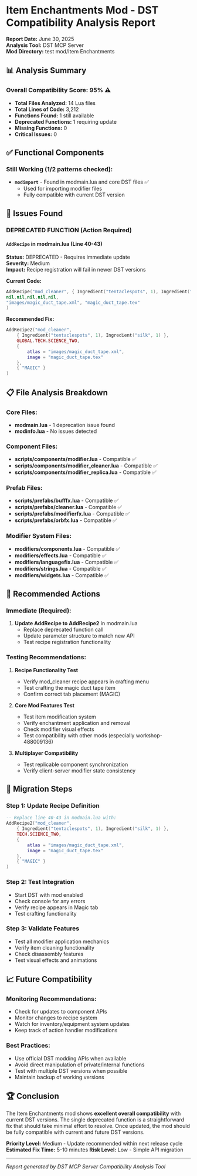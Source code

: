 # Item Enchantments Mod - DST Compatibility Analysis Report

**Report Date:** June 30, 2025  
**Analysis Tool:** DST MCP Server  
**Mod Directory:** test mod/Item Enchantments  

## 📊 Analysis Summary

### Overall Compatibility Score: **95%** ⚠️

- **Total Files Analyzed:** 14 Lua files
- **Total Lines of Code:** 3,212
- **Functions Found:** 1 still available
- **Deprecated Functions:** 1 requiring update
- **Missing Functions:** 0
- **Critical Issues:** 0

## ✅ **Functional Components**

### Still Working (1/2 patterns checked):
- **`modimport`** - Found in modmain.lua and core DST files ✅
  - Used for importing modifier files
  - Fully compatible with current DST version

## 🚨 **Issues Found**

### DEPRECATED FUNCTION (Action Required)

#### `AddRecipe` in modmain.lua (Line 40-43)
**Status:** DEPRECATED - Requires immediate update  
**Severity:** Medium  
**Impact:** Recipe registration will fail in newer DST versions

**Current Code:**
```lua
AddRecipe("mod_cleaner", { Ingredient("tentaclespots", 1), Ingredient("silk", 1) }, GLOBAL.RECIPETABS.MAGIC, GLOBAL.TECH.SCIENCE_TWO,
nil,nil,nil,nil,nil,
"images/magic_duct_tape.xml", "magic_duct_tape.tex"
)
```

**Recommended Fix:**
```lua
AddRecipe2("mod_cleaner", 
    { Ingredient("tentaclespots", 1), Ingredient("silk", 1) }, 
    GLOBAL.TECH.SCIENCE_TWO,
    {
        atlas = "images/magic_duct_tape.xml",
        image = "magic_duct_tape.tex"
    },
    { "MAGIC" }
)
```

## 📋 **File Analysis Breakdown**

### Core Files:
- **modmain.lua** - 1 deprecation issue found
- **modinfo.lua** - No issues detected

### Component Files:
- **scripts/components/modifier.lua** - Compatible ✅
- **scripts/components/modifier_cleaner.lua** - Compatible ✅
- **scripts/components/modifier_replica.lua** - Compatible ✅

### Prefab Files:
- **scripts/prefabs/bufffx.lua** - Compatible ✅
- **scripts/prefabs/cleaner.lua** - Compatible ✅
- **scripts/prefabs/modifierfx.lua** - Compatible ✅
- **scripts/prefabs/orbfx.lua** - Compatible ✅

### Modifier System Files:
- **modifiers/components.lua** - Compatible ✅
- **modifiers/effects.lua** - Compatible ✅
- **modifiers/languagefix.lua** - Compatible ✅
- **modifiers/strings.lua** - Compatible ✅
- **modifiers/widgets.lua** - Compatible ✅

## 🔧 **Recommended Actions**

### Immediate (Required):
1. **Update AddRecipe to AddRecipe2** in modmain.lua
   - Replace deprecated function call
   - Update parameter structure to match new API
   - Test recipe registration functionality

### Testing Recommendations:
1. **Recipe Functionality Test**
   - Verify mod_cleaner recipe appears in crafting menu
   - Test crafting the magic duct tape item
   - Confirm correct tab placement (MAGIC)

2. **Core Mod Features Test**
   - Test item modification system
   - Verify enchantment application and removal
   - Check modifier visual effects
   - Test compatibility with other mods (especially workshop-488009136)

3. **Multiplayer Compatibility**
   - Test replicable component synchronization
   - Verify client-server modifier state consistency

## 🎯 **Migration Steps**

### Step 1: Update Recipe Definition
```lua
-- Replace line 40-43 in modmain.lua with:
AddRecipe2("mod_cleaner", 
    { Ingredient("tentaclespots", 1), Ingredient("silk", 1) }, 
    TECH.SCIENCE_TWO,
    {
        atlas = "images/magic_duct_tape.xml",
        image = "magic_duct_tape.tex"
    },
    { "MAGIC" }
)
```

### Step 2: Test Integration
- Start DST with mod enabled
- Check console for any errors
- Verify recipe appears in Magic tab
- Test crafting functionality

### Step 3: Validate Features
- Test all modifier application mechanics
- Verify item cleaning functionality  
- Check disassembly features
- Test visual effects and animations

## 📈 **Future Compatibility**

### Monitoring Recommendations:
- Check for updates to component APIs
- Monitor changes to recipe system
- Watch for inventory/equipment system updates
- Keep track of action handler modifications

### Best Practices:
- Use official DST modding APIs when available
- Avoid direct manipulation of private/internal functions
- Test with multiple DST versions when possible
- Maintain backup of working versions

## 🏆 **Conclusion**

The Item Enchantments mod shows **excellent overall compatibility** with current DST versions. The single deprecated function is a straightforward fix that should take minimal effort to resolve. Once updated, the mod should be fully compatible with current and future DST versions.

**Priority Level:** Medium - Update recommended within next release cycle
**Estimated Fix Time:** 5-10 minutes
**Risk Level:** Low - Simple API migration

---
*Report generated by DST MCP Server Compatibility Analysis Tool*